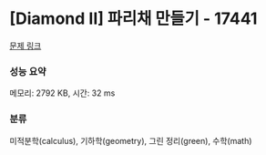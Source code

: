 # [Diamond II] 파리채 만들기 - 17441 

[문제 링크](https://www.acmicpc.net/problem/17441) 

### 성능 요약

메모리: 2792 KB, 시간: 32 ms

### 분류

미적분학(calculus), 기하학(geometry), 그린 정리(green), 수학(math)

